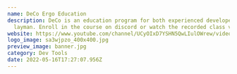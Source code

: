 ```yaml
---
name: DeCo Ergo Education
description: DeCo is an education program for both experienced developers and
  layman. Enroll in the course on discord or watch the recorded class videos
website: https://www.youtube.com/channel/UCyOIxD7YSHN5QwLIulOWrew/videos
logo_image: sa3wjpzo_400x400.jpg
preview_image: banner.jpg
category: Dev Tools
date: 2022-05-16T17:27:07.956Z
---
```

